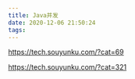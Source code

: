 ```yaml
---
title: Java并发
date: 2020-12-06 21:50:24
tags:
---
```


https://tech.souyunku.com/?cat=69

https://tech.souyunku.com/?cat=321